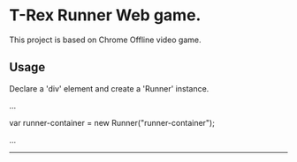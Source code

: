 # T-Rex Runner Web game.

This project is based on Chrome Offline video game.

## Usage

Declare a 'div' element and create a 'Runner' instance.

...

var runner-container = new Runner("runner-container");

...

---

